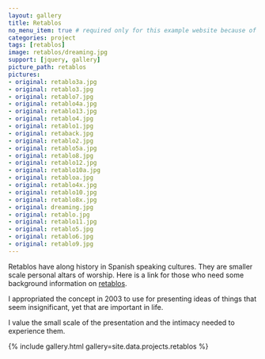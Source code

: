 ```yaml
---
layout: gallery
title: Retablos
no_menu_item: true # required only for this example website because of menu construction
categories: project
tags: [retablos]
image: retablos/dreaming.jpg
support: [jquery, gallery]
picture_path: retablos
pictures:
- original: retablo3a.jpg
- original: retablo3.jpg
- original: retablo7.jpg
- original: retablo4a.jpg
- original: retablo13.jpg
- original: retablo4.jpg
- original: retablo1.jpg
- original: retaback.jpg
- original: retablo2.jpg
- original: retablo5a.jpg
- original: retablo8.jpg
- original: retablo12.jpg
- original: retablo10a.jpg
- original: retabloa.jpg
- original: retablo4x.jpg
- original: retablo10.jpg
- original: retablo8x.jpg
- original: dreaming.jpg
- original: retablo.jpg
- original: retablo11.jpg
- original: retablo5.jpg
- original: retablo6.jpg
- original: retablo9.jpg
---
```


Retablos have along history in Spanish speaking cultures. They are smaller scale personal altars of worship. Here is a link for those who need some background information on <a href="http://en.wikipedia.org/wiki/Retablo" target="_blank">retablos</a>.

I appropriated the concept in 2003 to use for presenting ideas of things that seem insignificant, yet that are important in life.

I value the small scale of the presentation and the intimacy needed to experience them.

{% include gallery.html gallery=site.data.projects.retablos %}
